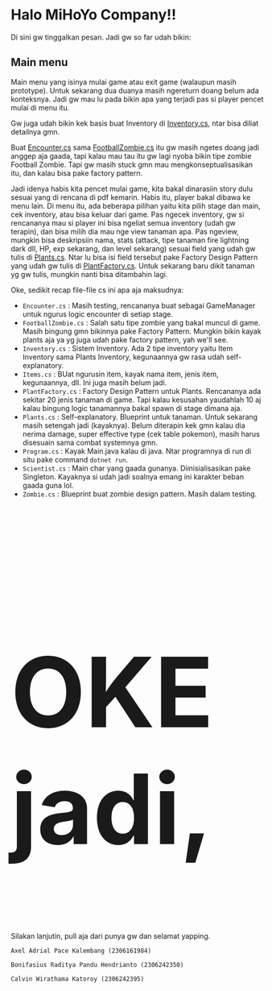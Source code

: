 # Halo MiHoYo Company!!

Di sini gw tinggalkan pesan. Jadi gw so far udah bikin:

## Main menu 
Main menu yang isinya mulai game atau exit game (walaupun masih prototype). Untuk sekarang dua duanya masih ngereturn doang belum ada konteksnya. Jadi gw mau lu pada bikin apa yang terjadi pas si player pencet mulai di menu itu. 

Gw juga udah bikin kek basis buat Inventory di [Inventory.cs](Inventory.cs), ntar bisa diliat detailnya gmn.

Buat [Encounter.cs](Encounter.cs) sama [FootballZombie.cs](FootballZombie.cs) itu gw masih ngetes doang jadi anggep aja gaada, tapi kalau mau tau itu gw lagi nyoba bikin tipe zombie Football Zombie. Tapi gw masih stuck gmn mau mengkonseptualisasikan itu, dan kalau bisa pake factory pattern.

Jadi idenya habis kita pencet mulai game, kita bakal dinarasiin story dulu sesuai yang di rencana di pdf kemarin. Habis itu, player bakal dibawa ke menu lain. Di menu itu, ada beberapa pilihan yaitu kita pilih stage dan main, cek inventory, atau bisa keluar dari game. Pas ngecek inventory, gw si rencananya mau si player ini bisa ngeliat semua inventory (udah gw terapin), dan bisa milih dia mau nge view tanaman apa. Pas ngeview, mungkin bisa deskripsiin nama, stats (attack, tipe tanaman fire lightning dark dll, HP, exp sekarang, dan level sekarang) sesuai field yang udah gw tulis di [Plants.cs](Plants.cs). Ntar lu bisa isi field tersebut pake Factory Design Pattern yang udah gw tulis di [PlantFactory.cs](PlantFactory.cs). Untuk sekarang baru dikit tanaman yg gw tulis, mungkin nanti bisa ditambahin lagi.

Oke, sedikit recap file-file cs ini apa aja maksudnya:
- `Encounter.cs` : Masih testing, rencananya buat sebagai GameManager untuk ngurus logic encounter di setiap stage.
- `FootballZombie.cs` : Salah satu tipe zombie yang bakal muncul di game. Masih bingung gmn bikinnya pake Factory Pattern. Mungkin bikin kayak plants aja ya yg juga udah pake factory pattern, yah we'll see.
- `Inventory.cs` : Sistem Inventory. Ada 2 tipe inventory yaitu Item Inventory sama Plants Inventory, kegunaannya gw rasa udah self-explanatory.
- `Items.cs` : BUat ngurusin item, kayak nama item, jenis item, kegunaannya, dll. Ini juga masih belum jadi.
- `PlantFactory.cs` : Factory Design Pattern untuk Plants. Rencananya ada sekitar 20 jenis tanaman di game. Tapi kalau kesusahan yaudahlah 10 aj kalau bingung logic tanamannya bakal spawn di stage dimana aja.
- `Plants.cs` : Self-explanatory. Blueprint untuk tanaman. Untuk sekarang masih setengah jadi (kayaknya). Belum diterapin kek gmn kalau dia nerima damage, super effective type (cek table pokemon), masih harus disesuain sama combat systemnya gmn.
- `Program.cs` : Kayak Main.java kalau di java. Ntar programnya di run di situ pake command `dotnet run`.
- `Scientist.cs` : Main char yang gaada gunanya. Diinisialisasikan pake Singleton. Kayaknya si udah jadi soalnya emang ini karakter beban gaada guna lol.
- `Zombie.cs` : Blueprint buat zombie design pattern. Masih dalam testing.

<h1 style="font-size:20vw">OKE jadi,</h1>

Silakan lanjutin, pull aja dari punya gw dan selamat yapping.

    Axel Adrial Pace Kalembang (2306161984)

    Bonifasius Raditya Pandu Hendrianto (2306242350)

    Calvin Wirathama Katoroy (2306242395)

